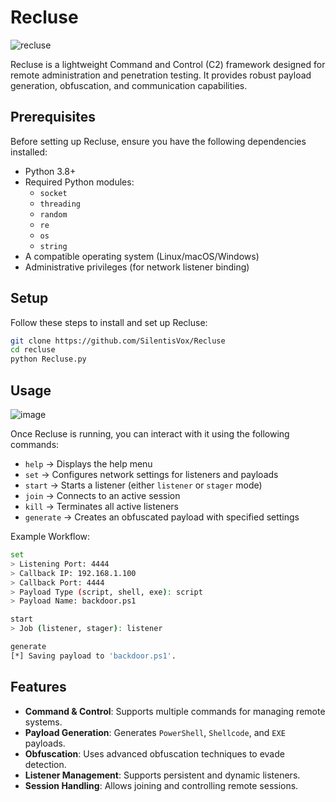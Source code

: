 # Recluse

![recluse](https://github.com/user-attachments/assets/d6ce3003-84f1-4554-a2bc-639edbafb0e2)

Recluse is a lightweight Command and Control (C2) framework designed for remote administration and penetration testing. It provides robust payload generation, obfuscation, and communication capabilities.

## Prerequisites

Before setting up Recluse, ensure you have the following dependencies installed:

- Python 3.8+
- Required Python modules:
  - `socket`
  - `threading`
  - `random`
  - `re`
  - `os`
  - `string`
- A compatible operating system (Linux/macOS/Windows)
- Administrative privileges (for network listener binding)

## Setup

Follow these steps to install and set up Recluse:

   ```bash
   git clone https://github.com/SilentisVox/Recluse
   cd recluse
   python Recluse.py
   ```

## Usage

![image](https://github.com/user-attachments/assets/5a07b56d-cc88-4ce4-a320-86f79c0a0454)

Once Recluse is running, you can interact with it using the following commands:

- `help` → Displays the help menu
- `set` → Configures network settings for listeners and payloads
- `start` → Starts a listener (either `listener` or `stager` mode)
- `join` → Connects to an active session
- `kill` → Terminates all active listeners
- `generate` → Creates an obfuscated payload with specified settings

Example Workflow:

```bash
set
> Listening Port: 4444
> Callback IP: 192.168.1.100
> Callback Port: 4444
> Payload Type (script, shell, exe): script
> Payload Name: backdoor.ps1

start
> Job (listener, stager): listener

generate
[*] Saving payload to 'backdoor.ps1'.
```

## Features

- **Command & Control**: Supports multiple commands for managing remote systems.
- **Payload Generation**: Generates `PowerShell`, `Shellcode`, and `EXE` payloads.
- **Obfuscation**: Uses advanced obfuscation techniques to evade detection.
- **Listener Management**: Supports persistent and dynamic listeners.
- **Session Handling**: Allows joining and controlling remote sessions.


